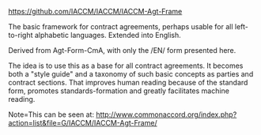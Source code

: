 <a href="https://github.com/IACCM/IACCM/IACCM-Agt-Frame">https://github.com/IACCM/IACCM/IACCM-Agt-Frame</a><br>

The basic framework for contract agreements, perhaps usable for all left-to-right alphabetic languages.  Extended into English.<br>

Derived from Agt-Form-CmA, with only the /EN/ form presented here. <br>

The idea is to use this as a base for all contract agreements.  It becomes both a "style guide" and a taxonomy of such basic concepts as parties and contract sections.  That improves human reading because of the standard form, promotes standards-formation and greatly facilitates machine reading. <br>

Note=This can be seen at:  <a href="http://www.commonaccord.org/index.php?action=list&file=G/IACCM/IACCM-Agt-Frame/">http://www.commonaccord.org/index.php?action=list&file=G/IACCM/IACCM-Agt-Frame/</a>
 
    
